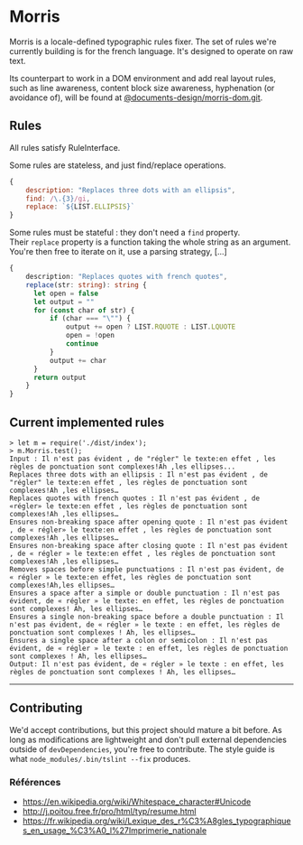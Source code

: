 # Morris
Morris is a locale-defined typographic rules fixer.
The set of rules we're currently building is for the french language.
It's designed to operate on raw text.

Its counterpart to work in a DOM environment and add real layout rules, such as line awareness, content block size awareness, hyphenation (or avoidance of), will be found at [@documents-design/morris-dom.git](https://github.com/documents-design/morris-dom.git).

## Rules
All rules satisfy RuleInterface.

Some rules are stateless, and just find/replace operations.

```js
{
    description: "Replaces three dots with an ellipsis",
    find: /\.{3}/gi,
    replace: `${LIST.ELLIPSIS}`
}
```

Some rules must be stateful : they don't need a `find` property.  
Their `replace` property is a function taking the whole string as an argument.  
You're then free to iterate on it, use a parsing strategy, [...]

```ts
{
    description: "Replaces quotes with french quotes",
    replace(str: string): string {
      let open = false
      let output = ""
      for (const char of str) {
          if (char === "\"") {
              output += open ? LIST.RQUOTE : LIST.LQUOTE
              open = !open
              continue
          }
          output += char
      }
      return output
    }
}
``` 

## Current implemented rules

```
> let m = require('./dist/index');
> m.Morris.test();
Input : Il n'est pas évident , de "régler" le texte:en effet , les règles de ponctuation sont complexes!Ah ,les ellipses...
Replaces three dots with an ellipsis : Il n'est pas évident , de "régler" le texte:en effet , les règles de ponctuation sont complexes!Ah ,les ellipses…
Replaces quotes with french quotes : Il n'est pas évident , de «régler» le texte:en effet , les règles de ponctuation sont complexes!Ah ,les ellipses…
Ensures non-breaking space after opening quote : Il n'est pas évident , de « régler» le texte:en effet , les règles de ponctuation sont complexes!Ah ,les ellipses…
Ensures non-breaking space after closing quote : Il n'est pas évident , de « régler » le texte:en effet , les règles de ponctuation sont complexes!Ah ,les ellipses…
Removes spaces before simple punctuations : Il n'est pas évident, de « régler » le texte:en effet, les règles de ponctuation sont complexes!Ah,les ellipses…
Ensures a space after a simple or double punctuation : Il n'est pas évident, de « régler » le texte: en effet, les règles de ponctuation sont complexes! Ah, les ellipses…
Ensures a single non-breaking space before a double punctuation : Il n'est pas évident, de « régler » le texte : en effet, les règles de ponctuation sont complexes ! Ah, les ellipses…
Ensures a single space after a colon or semicolon : Il n'est pas évident, de « régler » le texte : en effet, les règles de ponctuation sont complexes ! Ah, les ellipses…
Output: Il n'est pas évident, de « régler » le texte : en effet, les règles de ponctuation sont complexes ! Ah, les ellipses…
```

---

## Contributing

We'd accept contributions, but this project should mature a bit before. As long as modifications are lightweight and don't pull external dependencies outside of `devDependencies`, you're free to contribute. The style guide is what `node_modules/.bin/tslint --fix` produces. 

### Références

- https://en.wikipedia.org/wiki/Whitespace_character#Unicode
- http://j.poitou.free.fr/pro/html/typ/resume.html
- https://fr.wikipedia.org/wiki/Lexique_des_r%C3%A8gles_typographiques_en_usage_%C3%A0_l%27Imprimerie_nationale
